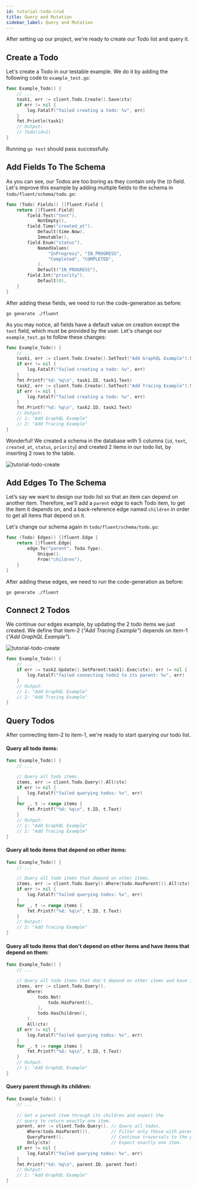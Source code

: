 ```yaml
---
id: tutorial-todo-crud
title: Query and Mutation
sidebar_label: Query and Mutation
---
```


After setting up our project, we're ready to create our Todo list and query it.

## Create a Todo

Let's create a Todo in our testable example. We do it by adding the following code to `example_test.go`:

```go
func Example_Todo() {
	// ...
	task1, err := client.Todo.Create().Save(ctx)
	if err != nil {
		log.Fatalf("failed creating a todo: %v", err)
	}
	fmt.Println(task1)
	// Output:
	// Todo(id=1)
}
```

Running `go test` should pass successfully. 

## Add Fields To The Schema

As you can see, our Todos are too boring as they contain only the `ID` field. Let's improve this example by adding
multiple fields to the schema in `todo/fluent/schema/todo.go`:

```go
func (Todo) Fields() []fluent.Field {
	return []fluent.Field{
		field.Text("text").
			NotEmpty(),
		field.Time("created_at").
			Default(time.Now).
			Immutable(),
		field.Enum("status").
			NamedValues(
				"InProgress", "IN_PROGRESS",
				"Completed", "COMPLETED",
			).
			Default("IN_PROGRESS"),
		field.Int("priority").
			Default(0),
	}
}
```

After adding these fields, we need to run the code-generation as before:

```console
go generate ./fluent
```

As you may notice, all fields have a default value on creation except the `text` field, which must be provided by
the user. Let's change our `example_test.go` to follow these changes:

```go
func Example_Todo() {
	// ...
	task1, err := client.Todo.Create().SetText("Add GraphQL Example").Save(ctx)
	if err != nil {
		log.Fatalf("failed creating a todo: %v", err)
	}
	fmt.Printf("%d: %q\n", task1.ID, task1.Text)
	task2, err := client.Todo.Create().SetText("Add Tracing Example").Save(ctx)
	if err != nil {
		log.Fatalf("failed creating a todo: %v", err)
	}
	fmt.Printf("%d: %q\n", task2.ID, task2.Text)
    // Output:
    // 1: "Add GraphQL Example"
    // 2: "Add Tracing Example"
}
```

Wonderful! We created a schema in the database with 5 columns (`id`, `text`, `created_at`, `status`, `priority`)
and created 2 items in our todo list, by inserting 2 rows to the table.

![tutorial-todo-create](https://github.com/usalko/fluent/images/assets/tutorial-todo-create-items.png)

## Add Edges To The Schema

Let’s say we want to design our todo list so that an item can depend on another item. Therefore, we'll add a `parent`
edge to each Todo item, to get the item it depends on, and a back-reference edge named `children` in order to get all
items that depend on it.

Let's change our schema again in `todo/fluent/schema/todo.go`:

```go
func (Todo) Edges() []fluent.Edge {
	return []fluent.Edge{
		edge.To("parent", Todo.Type).
			Unique().
			From("children"),
	}
}
```

After adding these edges, we need to run the code-generation as before:

```console
go generate ./fluent
```

## Connect 2 Todos

We continue our edges example, by updating the 2 todo items we just created. We define that item-2 (*"Add Tracing Example"*)
depends on item-1 (*"Add GraphQL Example"*). 

![tutorial-todo-create](https://github.com/usalko/fluent/images/assets/tutorial-todo-create-edges.png)

```go
func Example_Todo() {
	// ...
	if err := task2.Update().SetParent(task1).Exec(ctx); err != nil {
		log.Fatalf("failed connecting todo2 to its parent: %v", err)
	}
    // Output:
    // 1: "Add GraphQL Example"
    // 2: "Add Tracing Example"
}
```

## Query Todos

After connecting item-2 to item-1, we're ready to start querying our todo list. 

#### Query all todo items:

```go
func Example_Todo() {
	// ...

	// Query all todo items.
	items, err := client.Todo.Query().All(ctx)
	if err != nil {
		log.Fatalf("failed querying todos: %v", err)
	}
	for _, t := range items {
		fmt.Printf("%d: %q\n", t.ID, t.Text)
	}
	// Output:
	// 1: "Add GraphQL Example"
	// 2: "Add Tracing Example"
}
```

#### Query all todo items that depend on other items:

```go
func Example_Todo() {
	// ...

	// Query all todo items that depend on other items.
	items, err := client.Todo.Query().Where(todo.HasParent()).All(ctx)
	if err != nil {
		log.Fatalf("failed querying todos: %v", err)
	}
	for _, t := range items {
		fmt.Printf("%d: %q\n", t.ID, t.Text)
	}
	// Output:
	// 2: "Add Tracing Example"
}
```

#### Query all todo items that don't depend on other items and have items that depend on them:

```go
func Example_Todo() {
	// ...

	// Query all todo items that don't depend on other items and have items that depend them.
	items, err := client.Todo.Query().
		Where(
			todo.Not(
				todo.HasParent(),
			),
			todo.HasChildren(),
		).
		All(ctx)
	if err != nil {
		log.Fatalf("failed querying todos: %v", err)
	}
	for _, t := range items {
		fmt.Printf("%d: %q\n", t.ID, t.Text)
	}
	// Output:
	// 1: "Add GraphQL Example"
}
```

#### Query parent through its children:

```go
func Example_Todo() {
	// ...
	
	// Get a parent item through its children and expect the
	// query to return exactly one item.
	parent, err := client.Todo.Query(). // Query all todos.
		Where(todo.HasParent()).        // Filter only those with parents.
		QueryParent().                  // Continue traversals to the parents.
		Only(ctx)                       // Expect exactly one item.
	if err != nil {
		log.Fatalf("failed querying todos: %v", err)
	}
	fmt.Printf("%d: %q\n", parent.ID, parent.Text)
	// Output:
	// 1: "Add GraphQL Example"
}
```

